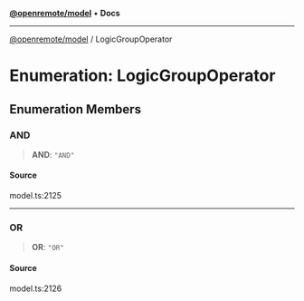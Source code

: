 [**@openremote/model**](../README.md) • **Docs**

***

[@openremote/model](../globals.md) / LogicGroupOperator

# Enumeration: LogicGroupOperator

## Enumeration Members

### AND

> **AND**: `"AND"`

#### Source

model.ts:2125

***

### OR

> **OR**: `"OR"`

#### Source

model.ts:2126
